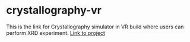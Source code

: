 # crystallography-vr
This is the link for Crystallography simulator in VR build where users can perform XRD experiment.
[Link to project](https://drive.google.com/drive/folders/1VJbqLnxMJZ12Y9RkilNfGnv7T6zC53lf?usp=sharing)
